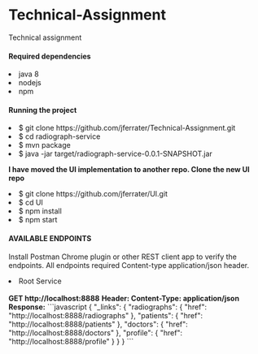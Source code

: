 # Technical-Assignment
Technical assignment

<div>
<h4>Required dependencies</h4>
<lu>
   <li>java 8</li>
   <li>nodejs</li>
   <li>npm</li>
</lu>
</div>

<div>
<h4>Running the project</h4>
<lo>
   <li>$ git clone https://github.com/jferrater/Technical-Assignment.git</li>
   <li>$ cd radiograph-service</li>
   <li>$ mvn package</li>
   <li>$ java -jar target/radiograph-service-0.0.1-SNAPSHOT.jar</li>
</lo>

<strong>I have moved the UI implementation to another repo. Clone the new UI repo</strong>
<lu>
   <li>$ git clone https://github.com/jferrater/UI.git</li>
   <li> $ cd UI</li>
   <li>$ npm install</li>
   <li>$ npm start</li>
</lu>
</div>
<div>
<h4>AVAILABLE ENDPOINTS</h4>
<p>Install Postman Chrome plugin or other REST client app to verify the endpoints. All
endpoints required Content-type application/json header.</p>
<lu>
<li>Root Service</li><br>
<strong>GET   http://localhost:8888</strong>
<strong>Header: Content-Type: application/json</strong>
<strong>Response:</strong>
```javascript
{
	"_links": {
		"radiographs": {
			"href": "http://localhost:8888/radiographs"
		},
		"patients": {
			"href": "http://localhost:8888/patients"
		},
		"doctors": {
			"href": "http://localhost:8888/doctors"
		},
		"profile": {
			"href": "http://localhost:8888/profile"
		}
	}
}
```
</div>
